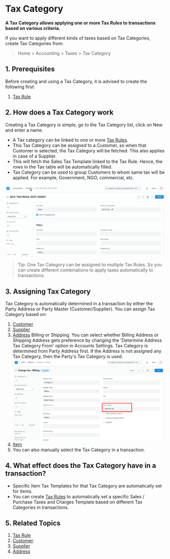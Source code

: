 
# Tax Category



**A Tax Category allows applying one or more Tax Rules to transactions based on various criteria.**


If you want to apply different kinds of taxes based on Tax Categories, create Tax Categories from:



> 
> Home > Accounting > Taxes > Tax Category
> 
> 
> 


## 1. Prerequisites


Before creating and using a Tax Category, it is advised to create the following first:


1. [Tax Rule](/docs/en/accounts/tax-rule)


## 2. How does a Tax Category work


Creating a Tax Category is simple, go to the Tax Category list, click on New and enter a name.


* A Tax category can be linked to one or more [Tax Rules](/docs/en/accounts/tax-rule).
* This Tax Category can be assigned to a Customer, so when that Customer is selected, the Tax Category will be fetched. This also applies in case of a Supplier.
* This will fetch the Sales Tax Template linked to the Tax Rule. Hence, the rows in the Tax table will be automatically filled.
* Tax Category can be used to group Customers to whom same tax will be applied. For example, Government, NGO, commercial, etc.


![Tax Category in Sales Invoice](/files/tax-category-in-invoice.gif)



> 
> Tip: One Tax Category can be assigned to multiple Tax Rules. So you can create different combinations to apply taxes automatically to transactions.
> 
> 
> 


## 3. Assigning Tax Category


Tax Category is automatically determined in a transaction by either the Party Address or Party Master (Customer/Supplier). You can assign Tax Category based on:


1. [Customer](/docs/en/CRM/customer)
2. [Supplier](/docs/en/buying/supplier)
3. [Address](/docs/en/CRM/address) Billing or Shipping.
You can select whether Billing Address or Shipping Address gets preference by changing the 'Determine Address Tax Category From' option in Accounts Settings. Tax Category is determined from Party Address first. If the Address is not assigned any Tax Category, then the Party's Tax Category is used.
 ![Tax Cat Address](/files/tax-category-in-address.png)
4. [Item](/docs/en/stock/item#316-item-tax)
5. You can also manually select the Tax Category in a transaction.


## 4. What effect does the Tax Category have in a transaction?


* Specific Item Tax Templates for that Tax Category are automatically set for items.
* You can create [Tax Rules](&lcub;&lcub;docs_base_url}}/user/manual/en/accounts/tax-rule) to automatically set a specific Sales / Purchase Taxes and Charges Template based on different Tax Categories in transactions.


## 5. Related Topics


1. [Tax Rule](/docs/en/accounts/tax-rule)
2. [Customer](/docs/en/CRM/customer)
3. [Supplier](/docs/en/buying/supplier)
4. [Address](/docs/en/CRM/address)




